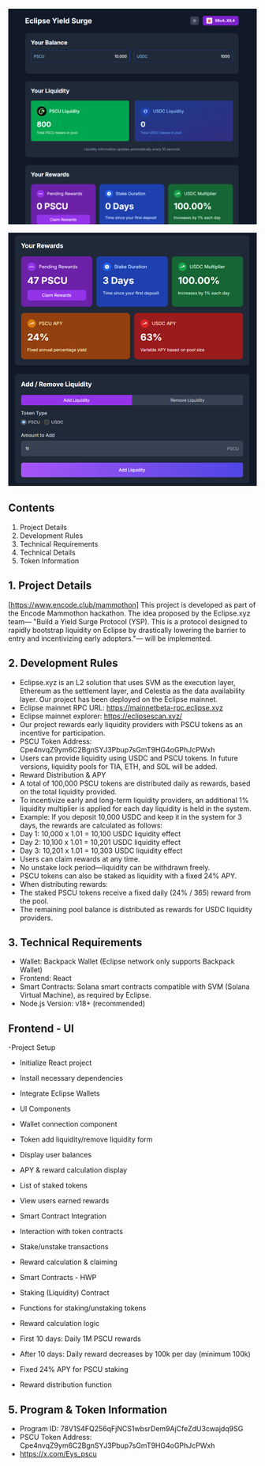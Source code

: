 
![Eclipse Yield Surge Protocol](ui/assets/1.png)

![Manage your liquidity and get rewards](ui/assets/2.png)

## Contents
1. Project Details
2. Development Rules
3. Technical Requirements
4. Technical Details
5. Token Information

## 1. Project Details
[https://www.encode.club/mammothon]
This project is developed as part of the Encode Mammothon hackathon. The idea proposed by the Eclipse.xyz team— "Build a Yield Surge Protocol (YSP). This is a protocol designed to rapidly bootstrap liquidity on Eclipse by drastically lowering the barrier to entry and incentivizing early adopters."— will be implemented.

## 2. Development Rules
- Eclipse.xyz is an L2 solution that uses SVM as the execution layer, Ethereum as the settlement layer, and Celestia as the data availability layer. Our project has been deployed on the Eclipse mainnet.
- Eclipse mainnet RPC URL: https://mainnetbeta-rpc.eclipse.xyz
- Eclipse mainnet explorer: https://eclipsescan.xyz/
- Our project rewards early liquidity providers with PSCU tokens as an incentive for participation.
- PSCU Token Address: Cpe4nvqZ9ym6C2BgnSYJ3Pbup7sGmT9HG4oGPhJcPWxh
- Users can provide liquidity using USDC and PSCU tokens. In future versions, liquidity pools for TIA, ETH, and SOL will be added.
- Reward Distribution & APY
- A total of 100,000 PSCU tokens are distributed daily as rewards, based on the total liquidity provided.
- To incentivize early and long-term liquidity providers, an additional 1% liquidity multiplier is applied for each day liquidity is held in the system.
- Example: If you deposit 10,000 USDC and keep it in the system for 3 days, the rewards are calculated as follows:
- Day 1: 10,000 x 1.01 = 10,100 USDC liquidity effect
- Day 2: 10,100 x 1.01 = 10,201 USDC liquidity effect
- Day 3: 10,201 x 1.01 = 10,303 USDC liquidity effect
- Users can claim rewards at any time.
- No unstake lock period—liquidity can be withdrawn freely.
- PSCU tokens can also be staked as liquidity with a fixed 24% APY.
- When distributing rewards:
- The staked PSCU tokens receive a fixed daily (24% / 365) reward from the pool.
- The remaining pool balance is distributed as rewards for USDC liquidity providers.

## 3. Technical Requirements
- Wallet: Backpack Wallet (Eclipse network only supports Backpack Wallet)
- Frontend: React
- Smart Contracts: Solana smart contracts compatible with SVM (Solana Virtual Machine), as required by Eclipse.
- Node.js Version: v18+ (recommended)

## Frontend - UI
-Project Setup

- Initialize React project
- Install necessary dependencies
- Integrate Eclipse Wallets
- UI Components

- Wallet connection component
- Token add liquidity/remove liquidity form
- Display user balances
- APY & reward calculation display
- List of staked tokens
- View users earned rewards
- Smart Contract Integration

- Interaction with token contracts
- Stake/unstake transactions
- Reward calculation & claiming
- Smart Contracts - HWP
- Staking (Liquidity) Contract

- Functions for staking/unstaking tokens
- Reward calculation logic
- First 10 days: Daily 1M PSCU rewards
- After 10 days: Daily reward decreases by 100k per day (minimum 100k)
- Fixed 24% APY for PSCU staking
- Reward distribution function

## 5. Program & Token Information
- Program ID: 78V1S4FQ256qFjNCS1wbsrDem9AjCfeZdU3cwajdq9SG
- PSCU Token Address: Cpe4nvqZ9ym6C2BgnSYJ3Pbup7sGmT9HG4oGPhJcPWxh
- https://x.com/Eys_pscu
